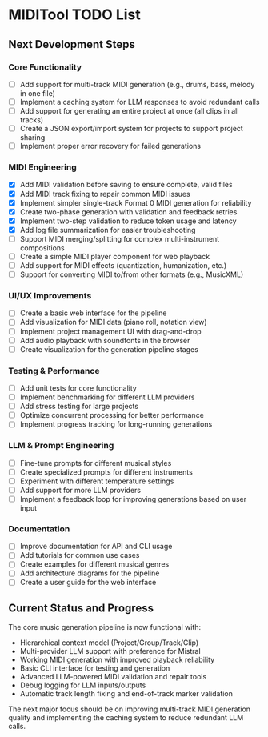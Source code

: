 # MIDITool TODO List

## Next Development Steps

### Core Functionality
- [ ] Add support for multi-track MIDI generation (e.g., drums, bass, melody in one file)
- [ ] Implement a caching system for LLM responses to avoid redundant calls
- [ ] Add support for generating an entire project at once (all clips in all tracks)
- [ ] Create a JSON export/import system for projects to support project sharing
- [ ] Implement proper error recovery for failed generations

### MIDI Engineering
- [x] Add MIDI validation before saving to ensure complete, valid files
- [x] Add MIDI track fixing to repair common MIDI issues
- [x] Implement simpler single-track Format 0 MIDI generation for reliability
- [x] Create two-phase generation with validation and feedback retries
- [x] Implement two-step validation to reduce token usage and latency
- [x] Add log file summarization for easier troubleshooting
- [ ] Support MIDI merging/splitting for complex multi-instrument compositions
- [ ] Create a simple MIDI player component for web playback
- [ ] Add support for MIDI effects (quantization, humanization, etc.)
- [ ] Support for converting MIDI to/from other formats (e.g., MusicXML)

### UI/UX Improvements
- [ ] Create a basic web interface for the pipeline
- [ ] Add visualization for MIDI data (piano roll, notation view)
- [ ] Implement project management UI with drag-and-drop
- [ ] Add audio playback with soundfonts in the browser
- [ ] Create visualization for the generation pipeline stages

### Testing & Performance
- [ ] Add unit tests for core functionality
- [ ] Implement benchmarking for different LLM providers
- [ ] Add stress testing for large projects
- [ ] Optimize concurrent processing for better performance
- [ ] Implement progress tracking for long-running generations

### LLM & Prompt Engineering
- [ ] Fine-tune prompts for different musical styles
- [ ] Create specialized prompts for different instruments
- [ ] Experiment with different temperature settings
- [ ] Add support for more LLM providers
- [ ] Implement a feedback loop for improving generations based on user input

### Documentation
- [ ] Improve documentation for API and CLI usage
- [ ] Add tutorials for common use cases
- [ ] Create examples for different musical genres
- [ ] Add architecture diagrams for the pipeline
- [ ] Create a user guide for the web interface

## Current Status and Progress
The core music generation pipeline is now functional with:
- Hierarchical context model (Project/Group/Track/Clip)
- Multi-provider LLM support with preference for Mistral
- Working MIDI generation with improved playback reliability
- Basic CLI interface for testing and generation
- Advanced LLM-powered MIDI validation and repair tools
- Debug logging for LLM inputs/outputs
- Automatic track length fixing and end-of-track marker validation

The next major focus should be on improving multi-track MIDI generation quality and implementing the caching system to reduce redundant LLM calls.